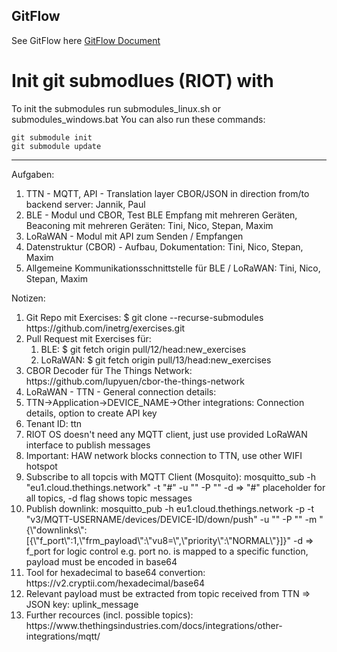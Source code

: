 ## GitFlow

See GitFlow here [GitFlow Document](/.github/GitFlow)

# Init git submodlues (RIOT) with
To init the submodules run submodules_linux.sh or submodules_windows.bat
You can also run these commands:
```
git submodule init
git submodule update
```
----------
Aufgaben:
<ol>
  <li>TTN - MQTT, API - Translation layer CBOR/JSON in direction from/to backend server: Jannik, Paul</li>
  <li>BLE - Modul und CBOR, Test BLE Empfang mit mehreren Geräten, Beaconing mit mehreren Geräten: Tini, Nico, Stepan, Maxim</li>
  <li>LoRaWAN - Modul mit API zum Senden / Empfangen</li>
  <li>Datenstruktur (CBOR) - Aufbau, Dokumentation: Tini, Nico, Stepan, Maxim</li>
  <li>Allgemeine Kommunikationsschnittstelle für BLE / LoRaWAN: Tini, Nico, Stepan, Maxim</li>
</ol> 

Notizen:
<ol>
  <li>Git Repo mit Exercises: $ git clone --recurse-submodules https://github.com/inetrg/exercises.git</li>
  <li>Pull Request mit Exercises für:
    <ol>
      <li>BLE: $ git fetch origin pull/12/head:new_exercises</li>
      <li>LoRaWAN: $ git fetch origin pull/13/head:new_exercises</li>
    </ol>
  </li>
  <li>CBOR Decoder für The Things Network: https://github.com/lupyuen/cbor-the-things-network</li>
  <li>LoRaWAN - TTN - General connection details:</li>
      <li>TTN->Application->DEVICE_NAME->Other integrations: Connection details, option to create API key</li>
      <li>Tenant ID: ttn</li>
      <li>RIOT OS doesn't need any MQTT client, just use provided LoRaWAN interface to publish messages</li>
      <li>Important: HAW network blocks connection to TTN, use other WIFI hotspot</li>
      <li>Subscribe to all topcis with MQTT Client (Mosquito): mosquitto_sub -h "eu1.cloud.thethings.network" -t "#" -u "<Username from MQTT section in TTN portal>" -P "<API-KEY>" -d => "#" placeholder for all topics, -d flag shows topic messages</li>
      <li>Publish downlink: mosquitto_pub -h eu1.cloud.thethings.network -p <PORT> -t "v3/MQTT-USERNAME/devices/DEVICE-ID/down/push" -u "<MQTT-USERNAME>" -P "<API-KEY>" -m "{\"downlinks\":[{\"f_port\":1,\"frm_payload\":\"vu8=\",\"priority\":\"NORMAL\"}]}" -d => f_port for logic control e.g. port no. is mapped to a specific function, payload must be encoded in base64</li>
      <li>Tool for hexadecimal to base64 convertion: https://v2.cryptii.com/hexadecimal/base64</li>
      <li>Relevant payload must be extracted from topic received from TTN => JSON key: uplink_message</li>
      <li>Further recources (incl. possible topics): https://www.thethingsindustries.com/docs/integrations/other-integrations/mqtt/</li>
</ol> 